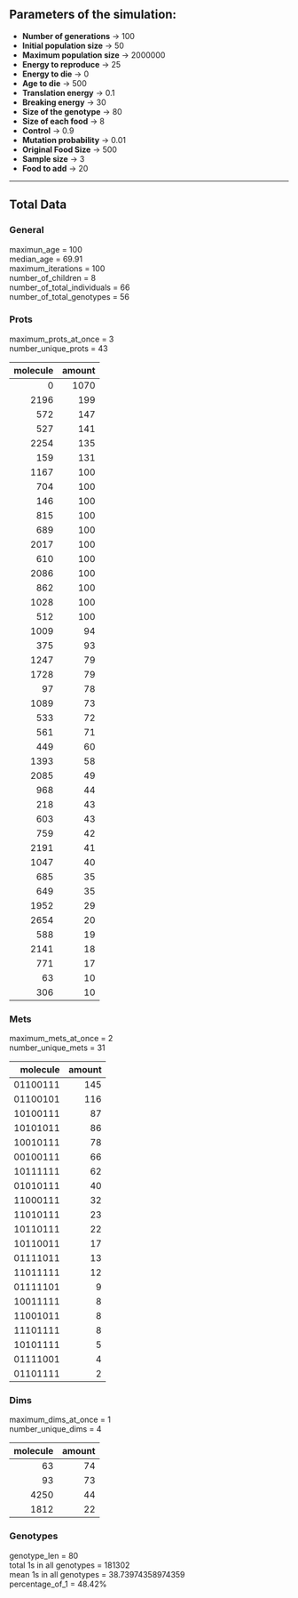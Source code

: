 ## Parameters of the simulation: 
* **Number of generations** &rarr; 100
* **Initial population size** &rarr; 50
* **Maximum population size** &rarr; 2000000
* **Energy to reproduce** &rarr; 25
* **Energy to die** &rarr; 0
* **Age to die** &rarr; 500
* **Translation energy** &rarr; 0.1
* **Breaking energy** &rarr; 30
* **Size of the genotype** &rarr; 80
* **Size of each food** &rarr; 8
* **Control** &rarr; 0.9
* **Mutation probability** &rarr; 0.01
* **Original Food Size** &rarr; 500
* **Sample size** &rarr; 3
* **Food to add** &rarr; 20
---  
## Total Data  
### General  
maximun_age = 100  
median_age = 69.91  
maximum_iterations = 100  
number_of_children = 8  
number_of_total_individuals = 66  
number_of_total_genotypes = 56  
### Prots  
maximum_prots_at_once = 3  
number_unique_prots = 43  

|   molecule |   amount |
|-----------:|---------:|
|          0 |     1070 |
|       2196 |      199 |
|        572 |      147 |
|        527 |      141 |
|       2254 |      135 |
|        159 |      131 |
|       1167 |      100 |
|        704 |      100 |
|        146 |      100 |
|        815 |      100 |
|        689 |      100 |
|       2017 |      100 |
|        610 |      100 |
|       2086 |      100 |
|        862 |      100 |
|       1028 |      100 |
|        512 |      100 |
|       1009 |       94 |
|        375 |       93 |
|       1247 |       79 |
|       1728 |       79 |
|         97 |       78 |
|       1089 |       73 |
|        533 |       72 |
|        561 |       71 |
|        449 |       60 |
|       1393 |       58 |
|       2085 |       49 |
|        968 |       44 |
|        218 |       43 |
|        603 |       43 |
|        759 |       42 |
|       2191 |       41 |
|       1047 |       40 |
|        685 |       35 |
|        649 |       35 |
|       1952 |       29 |
|       2654 |       20 |
|        588 |       19 |
|       2141 |       18 |
|        771 |       17 |
|         63 |       10 |
|        306 |       10 |

### Mets  
maximum_mets_at_once = 2  
number_unique_mets = 31  

|   molecule |   amount |
|-----------:|---------:|
|   01100111 |      145 |
|   01100101 |      116 |
|   10100111 |       87 |
|   10101011 |       86 |
|   10010111 |       78 |
|   00100111 |       66 |
|   10111111 |       62 |
|   01010111 |       40 |
|   11000111 |       32 |
|   11010111 |       23 |
|   10110111 |       22 |
|   10110011 |       17 |
|   01111011 |       13 |
|   11011111 |       12 |
|   01111101 |        9 |
|   10011111 |        8 |
|   11001011 |        8 |
|   11101111 |        8 |
|   10101111 |        5 |
|   01111001 |        4 |
|   01101111 |        2 |

### Dims  
maximum_dims_at_once = 1  
number_unique_dims = 4  

|   molecule |   amount |
|-----------:|---------:|
|         63 |       74 |
|         93 |       73 |
|       4250 |       44 |
|       1812 |       22 |

### Genotypes  
genotype_len = 80  
total 1s in all genotypes = 181302  
mean 1s in all genotypes = 38.73974358974359  
percentage_of_1 = 48.42%  
